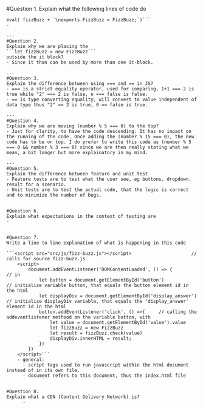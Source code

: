 #Question 1.
Explain what the following lines of code do
```let  fizzBuzz = fs.readFileSync('./src/js/fizz-buzz.js');
eval( fizzBuzz + `\nexports.FizzBuzz = FizzBuzz;`)```
- 

---
#Question 2.
Explain why we are placing the
```let fizzBuzz = new FizzBuzz```
outside the it block?
- Since it than can be used by more than one it-block.

---
#Question 3.
Explain the difference between using === and == in JS?
- === is a strict equality operator, used for comparing, 1+1 === 2 is true while "2" === 2 is false, o === false is false.
- == is type converting equality, will convert to value independent of data type thus "2" == 2 is true, 0 == false is true.

---
#Question 4.
Explain why we are moving (number % 5 === 0) to the top?
- Just for clarity, to have the code descending. It has no impact on the running of the code. Once adding the (number % 15 === 0), the new code has to be on top. I do prefer to write this code as (number % 5 === 0 && number % 3 === 0) since we are then really stating what we mean, a bit longer but more explainatory in my mind.

---
#Question 5.
Explain the difference between feature and unit test
- Feature tests are to test what the user see, eg buttons, dropdown, result for a scenario.
- Unit tests are to test the actual code, that the logic is correct and to minimize the number of bugs.


#Question 6.
Explain what expectations in the context of testing are
- 


#Question 7.
Write a line to line explanation of what is happening in this code

```<script src="src/js/fizz-buzz.js"></script>                      // calls for source fizz-buzz.js
    <script>
        document.addEventListener('DOMContentLoaded', () => {           // in 
            let button = document.getElementById('button')              // initialize variable button, that equals the button element id in the html
            let displayDiv = document.getElementById('display_answer')  // initialize displayDiv variable, that equals the 'display_answer' element id in the html
            button.addEventListener('click', () =>{     // calling the addeventlistener methood on the variable button, with  
                let value = document.getElementById('value').value
                let fizzBuzz = new FizzBuzz
                let result = fizzBuzz.check(value)
                displayDiv.innerHTML = result;
            })
        })
    </script>```
    - general:
      - script tags used to run javascript within the html document instead of in its own file.
      - document refers to this document, thus the index.html file


#Question 8.
Explain what a CDN (Content Delivery Network) is?
      - 